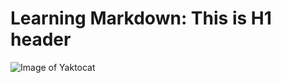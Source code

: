 # Learning Markdown: This is H1 header

![Image of Yaktocat](https://octodex.github.com/images/yaktocat.png)
